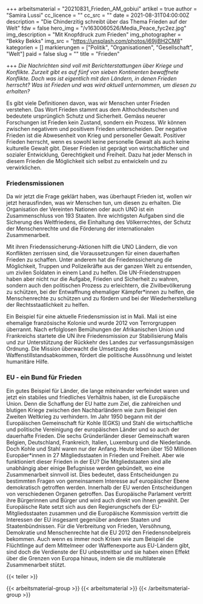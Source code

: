 +++
arbeitsmaterial = "20210831_Frieden_AM_gobiui"
artikel = true
author = "Samira Lussi"
cc_licence = ""
cc_src = ""
date = 2021-08-31T04:00:00Z
description = "Die Chinderzitig schreibt über das Thema Frieden auf der Welt"
fdw = false
hero_img = "/v1630060526/Media_Peace_fyc2ez.jpg"
img_description = "Mit Knopfdruck zum Frieden"
img_photographer = "Bekky Bekks"
img_src = "https://unsplash.com/photos/i69jiBH2CM8"
kategorien = []
markierungen = ["Politik", "Organisationen", "Gesellschaft", "Welt"]
paid = false
slug = ""
title = "Frieden"

+++
_Die Nachrichten sind voll mit Berichterstattungen über Kriege und Konflikte. Zurzeit gibt es auf fünf von sieben Kontinenten bewaffnete Konflikte. Doch was ist eigentlich mit den Ländern, in denen Frieden herrscht? Was ist Frieden und was wird aktuell unternommen, um diesen zu erhalten?_

Es gibt viele Definitionen davon, was wir Menschen unter Frieden verstehen. Das Wort Frieden stammt aus dem Althochdeutschen und bedeutete ursprünglich Schutz und Sicherheit. Gemäss neuerer Forschungen ist Frieden kein Zustand, sondern ein Prozess. Wir können zwischen negativem und positivem Frieden unterscheiden. Der negative Frieden ist die Abwesenheit von Krieg und personeller Gewalt. Positiver Frieden herrscht, wenn es sowohl keine personelle Gewalt als auch keine kulturelle Gewalt gibt. Dieser Frieden ist geprägt von wirtschaftlicher und sozialer Entwicklung, Gerechtigkeit und Freiheit. Dazu hat jeder Mensch in diesem Frieden die Möglichkeit sich selbst zu entwickeln und zu verwirklichen.

### Friedensmissionen

Da wir jetzt die Frage geklärt haben, was überhaupt Frieden ist, wollen wir jetzt herausfinden, was wir Menschen tun, um diesen zu erhalten. Die Organisation der Vereinten Nationen oder auch UNO ist ein Zusammenschluss von 193 Staaten. Ihre wichtigsten Aufgaben sind die Sicherung des Weltfriedens, die Einhaltung des Völkerrechtes, der Schutz der Menschenrechte und die Förderung der internationalen Zusammenarbeit.

Mit ihren Friedenssicherung-Aktionen hilft die UNO Ländern, die von Konflikten zerrissen sind, die Voraussetzungen für einen dauerhaften Frieden zu schaffen. Unter anderem hat die Friedenssicherung die Möglichkeit, Truppen und Polizeikräfte aus der ganzen Welt zu entsenden, um zivilen Soldaten in einem Land zu helfen. Die UN-Friedenstruppen haben aber nicht nur die Aufgabe, Frieden und Sicherheit zu wahren, sondern auch den politischen Prozess zu erleichtern, die Zivilbevölkerung zu schützen, bei der Entwaffnung ehemaliger Kämpfer*innen zu helfen, die Menschenrechte zu schützen und zu fördern und bei der Wiederherstellung der Rechtsstaatlichkeit zu helfen.

Ein Beispiel für eine aktuelle Friedensmission ist in Mali. Mali ist eine ehemalige französische Kolonie und wurde 2012 von Terrorgruppen überrannt. Nach erfolglosen Bemühungen der Afrikanischen Union und Frankreichs startete die UN ihre Friedensmission zur Stabilisierung Malis und zur Unterstützung der Rückkehr des Landes zur verfassungsmässigen Ordnung. Die Mission überwacht die Umsetzung des Waffenstillstandsabkommen, fördert die politische Aussöhnung und leistet humanitäre Hilfe.

### EU - ein Bund für Frieden

Ein gutes Beispiel für Länder, die lange miteinander verfeindet waren und jetzt ein stabiles und friedliches Verhältnis haben, ist die Europäische Union. Denn die Schaffung der EU hatte zum Ziel, die zahlreichen und blutigen Kriege zwischen den Nachbarländern wie zum Beispiel den Zweiten Weltkrieg zu verhindern. Im Jahr 1950 begann mit der Europäischen Gemeinschaft für Kohle (EGKS) und Stahl die wirtschaftliche und politische Vereinigung der europäischen Länder und so auch der dauerhafte Frieden. Die sechs Gründerländer dieser Gemeinschaft waren Belgien, Deutschland, Frankreich, Italien, Luxemburg und die Niederlande. Doch Kohle und Stahl waren nur der Anfang. Heute leben über 150 Millionen Europäer*innen in 27 Mitgliedsstaaten in Frieden und Freiheit. Aber wie funktioniert dieser Frieden in der EU? Die Mitgliedstaaten sind alle unabhängig aber einige Befugnisse werden gebündelt, wo eine Zusammenarbeit sinnvoll ist. Dies bedeutet, dass Entscheidungen zu bestimmten Fragen von gemeinsamem Interesse auf europäischer Ebene demokratisch getroffen werden. Innerhalb der EU werden Entscheidungen von verschiedenen Organen getroffen. Das Europäische Parlament vertritt ihre Bürgerinnen und Bürger und wird auch direkt von ihnen gewählt. Der Europäische Rate setzt sich aus den Regierungschefs der EU-Mitgliedsstaaten zusammen und die Europäische Kommission vertritt die Interessen der EU insgesamt gegenüber anderen Staaten und Staatenbündnissen. Für die Verbreitung von Frieden, Versöhnung, Demokratie und Menschenrechte hat die EU 2012 den Friedensnobelpreis bekommen. Auch wenn es immer noch Krisen wie zum Beispiel die Flüchtlinge auf dem Mittelmeer oder Waffenexporte aus EU-Ländern gibt, sind doch die Verdienste der EU unbestreitbar und sie haben einen Effekt über die Grenzen von Europa hinaus, indem sie die multilaterale Zusammenarbeit stützt.

{{< teiler >}}

{{< arbeitsmaterial-group >}}
{{< arbeitsmaterial >}}
{{< /arbeitsmaterial-group >}}
